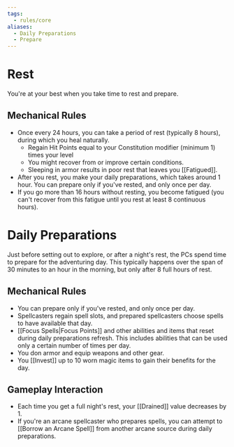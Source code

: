 ```yaml
---
tags:
  - rules/core
aliases:
  - Daily Preparations
  - Prepare
---
```

# Rest

You're at your best when you take time to rest and prepare. 

## Mechanical Rules

- Once every 24 hours, you can take a period of rest (typically 8 hours), during which you heal naturally.
	- Regain Hit Points equal to your Constitution modifier (minimum 1) times your level
	- You might recover from or improve certain conditions.
	- Sleeping in armor results in poor rest that leaves you [[Fatigued]].
- After you rest, you make your daily preparations, which takes around 1 hour. You can prepare only if you've rested, and only once per day. 
- If you go more than 16 hours without resting, you become fatigued (you can't recover from this fatigue until you rest at least 8 continuous hours).  

# Daily Preparations

Just before setting out to explore, or after a night's rest, the PCs spend time to prepare for the adventuring day. This typically happens over the span of 30 minutes to an hour in the morning, but only after 8 full hours of rest.

## Mechanical Rules

- You can prepare only if you've rested, and only once per day. 
- Spellcasters regain spell slots, and prepared spellcasters choose spells to have available that day.
- [[Focus Spells|Focus Points]] and other abilities and items that reset during daily preparations refresh. This includes abilities that can be used only a certain number of times per day.
- You don armor and equip weapons and other gear.
- You [[Invest]] up to 10 worn magic items to gain their benefits for the day.


## Gameplay Interaction

- Each time you get a full night's rest, your [[Drained]] value decreases by 1.
- If you're an arcane spellcaster who prepares spells, you can attempt to [[Borrow an Arcane Spell]] from another arcane source during daily preparations.
